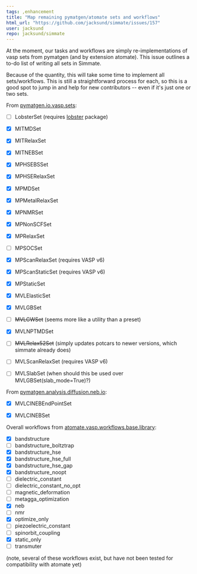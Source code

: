 ```yaml
---
tags: ,enhancement
title: "Map remaining pymatgen/atomate sets and workflows"
html_url: "https://github.com/jacksund/simmate/issues/157"
user: jacksund
repo: jacksund/simmate
---
```


At the moment, our tasks and workflows are simply re-implementations of vasp sets from pymatgen (and by extension atomate). This issue outlines a to-do list of writing all sets in Simmate.

Because of the quantity, this will take some time to implement all sets/workflows. This is still a straightforward process for each, so this is a good spot to jump in and help for new contributors -- even if it's just one or two sets.

From [pymatgen.io.vasp.sets](https://pymatgen.org/pymatgen.io.vasp.sets.html):
- [ ] LobsterSet (requires [lobster](http://www.cohp.de/) package)
- [x] MITMDSet
- [x] MITRelaxSet
- [x] MITNEBSet
- [x] MPHSEBSSet
- [x] MPHSERelaxSet
- [x] MPMDSet
- [x] MPMetalRelaxSet
- [x] MPNMRSet
- [x] MPNonSCFSet
- [x] MPRelaxSet
- [ ] MPSOCSet
- [x] MPScanRelaxSet (requires VASP v6)
- [x] MPScanStaticSet (requires VASP v6)
- [x] MPStaticSet
- [x] MVLElasticSet
- [x] MVLGBSet
- [ ] ~~MVLGWSet~~ (seems more like a utility than a preset)
- [x] MVLNPTMDSet
- [ ] ~~MVLRelax52Set~~  (simply updates potcars to newer versions, which simmate already does)
- [ ] MVLScanRelaxSet (requires VASP v6)
- [ ] MVLSlabSet (when should this be used over MVLGBSet(slab_mode=True)?)


From [pymatgen.analysis.diffusion.neb.io](https://github.com/materialsvirtuallab/pymatgen-analysis-diffusion/blob/master/pymatgen/analysis/diffusion/neb/io.py):
- [x] MVLCINEBEndPointSet
- [x] MVLCINEBSet


Overall workflows from [atomate.vasp.workflows.base.library](https://github.com/hackingmaterials/atomate/tree/main/atomate/vasp/workflows/base/library):

- [x] bandstructure
- [ ] bandstructure_boltztrap
- [x] bandstructure_hse
- [x] bandstructure_hse_full
- [x] bandstructure_hse_gap
- [x] bandstructure_noopt
- [ ] dielectric_constant
- [ ] dielectric_constant_no_opt
- [ ] magnetic_deformation
- [ ] metagga_optimization
- [x] neb
- [ ] nmr
- [x] optimize_only
- [ ] piezoelectric_constant
- [ ] spinorbit_coupling
- [x] static_only
- [ ] transmuter

(note, several of these workflows exist, but have not been tested for compatibility with atomate yet)








